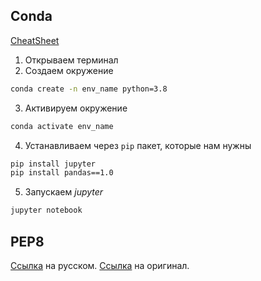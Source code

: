 ## Conda

[CheatSheet](https://docs.conda.io/projects/conda/en/4.6.0/_downloads/52a95608c49671267e40c689e0bc00ca/conda-cheatsheet.pdf)

1. Открываем терминал
2. Создаем окружение
```bash
conda create -n env_name python=3.8
```
3. Активируем окружение
```bash
conda activate env_name
```
4. Устанавливаем через `pip` пакет, которые нам нужны
```bash
pip install jupyter
pip install pandas==1.0
```
5. Запускаем *jupyter*
```bash
jupyter notebook
```

## PEP8

[Ссылка](https://pythonworld.ru/osnovy/pep-8-rukovodstvo-po-napisaniyu-koda-na-python.html) на русском.
[Ссылка](https://peps.python.org/pep-0008/) на оригинал.
